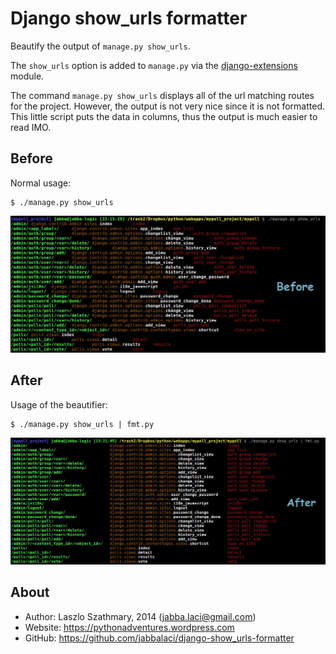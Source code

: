 Django show_urls formatter
==========================

Beautify the output of `manage.py show_urls`.

The `show_urls` option is added to `manage.py` via the [django-extensions](http://django-extensions.readthedocs.org/en/latest/)
module.

The command `manage.py show_urls` displays all of the url matching routes for the project. However,
the output is not very nice since it is not formatted. This little script puts the data in columns,
thus the output is much easier to read IMO.

Before
------

Normal usage:

    $ ./manage.py show_urls

![before](https://raw.githubusercontent.com/jabbalaci/django-show_urls-formatter/master/assets/before.jpg)

After
-----

Usage of the beautifier:

    $ ./manage.py show_urls | fmt.py

![after](https://raw.githubusercontent.com/jabbalaci/django-show_urls-formatter/master/assets/after.jpg)

About
-----

* Author:  Laszlo Szathmary, 2014 (<jabba.laci@gmail.com>)
* Website: <https://pythonadventures.wordpress.com>
* GitHub:  <https://github.com/jabbalaci/django-show_urls-formatter>
